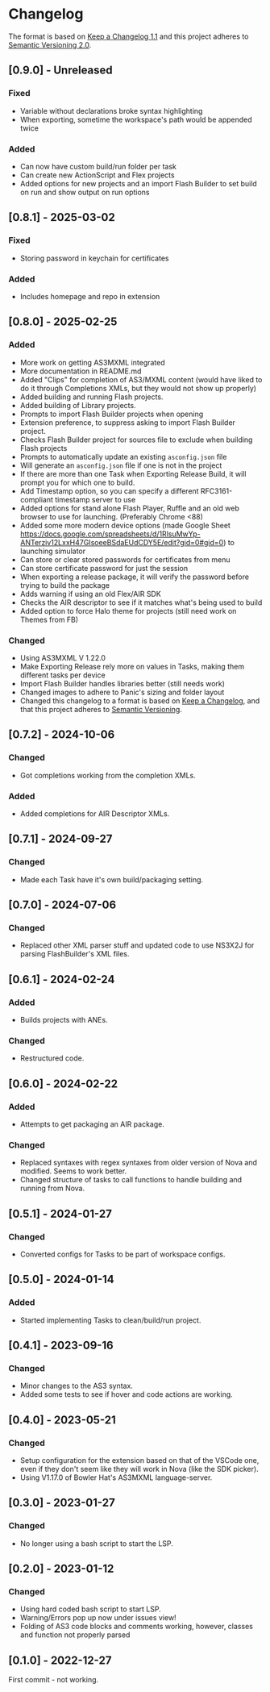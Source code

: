 # Changelog

The format is based on [Keep a Changelog 1.1](http://keepachangelog.com/en/1.1.0/)
and this project adheres to [Semantic Versioning 2.0](http://semver.org/spec/v2.0.0.html).

## [0.9.0] - Unreleased

### Fixed

- Variable without declarations broke syntax highlighting
- When exporting, sometime the workspace's path would be appended twice

### Added

- Can now have custom build/run folder per task
- Can create new ActionScript and Flex projects
- Added options for new projects and an import Flash Builder to set build on run and show output on run options

## [0.8.1] - 2025-03-02

### Fixed

- Storing password in keychain for certificates

### Added

- Includes homepage and repo in extension

## [0.8.0] - 2025-02-25

### Added

- More work on getting AS3MXML integrated
- More documentation in README.md
- Added "Clips" for completion of AS3/MXML content (would have liked to do it through Completions XMLs, but they would not show up properly)
- Added building and running Flash projects.
- Added building of Library projects.
- Prompts to import Flash Builder projects when opening
- Extension preference, to suppress asking to import Flash Builder project.
- Checks Flash Builder project for sources file to exclude when building Flash projects
- Prompts to automatically update an existing `asconfig.json` file
- Will generate an `asconfig.json` file if one is not in the project
- If there are more than one Task when Exporting Release Build, it will prompt you for which one to build.
- Add Timestamp option, so you can specify a different RFC3161-compliant timestamp server to use
- Added options for stand alone Flash Player, Ruffle and an old web browser to use for launching. (Preferably Chrome <88)
- Added some more modern device options (made Google Sheet https://docs.google.com/spreadsheets/d/1RlsuMwYp-ANTerziv12LxxH47GIsoeeBSdaEUdCDY5E/edit?gid=0#gid=0) to launching simulator
- Can store or clear stored passwords for certificates from menu
- Can store certificate password for just the session
- When exporting a release package, it will verify the password before trying to build the package
- Adds warning if using an old Flex/AIR SDK
- Checks the AIR descriptor to see if it matches what's being used to build
- Added option to force Halo theme for projects (still need work on Themes from FB)

### Changed

- Using AS3MXML V 1.22.0
- Make Exporting Release rely more on values in Tasks, making them different tasks per device
- Import Flash Builder handles libraries better (still needs work)
- Changed images to adhere to Panic's sizing and folder layout
- Changed this changelog to a format is based on [Keep a Changelog](https://keepachangelog.com/en/1.1.0/), and that this project adheres to [Semantic Versioning](https://semver.org/spec/v2.0.0.html).

## [0.7.2] - 2024-10-06

### Changed

- Got completions working from the completion XMLs.

### Added

- Added completions for AIR Descriptor XMLs.

## [0.7.1] - 2024-09-27

### Changed

- Made each Task have it's own build/packaging setting.

## [0.7.0] - 2024-07-06

### Changed

- Replaced other XML parser stuff and updated code to use NS3X2J for parsing FlashBuilder's XML files.

## [0.6.1] - 2024-02-24

### Added

- Builds projects with ANEs.

### Changed

- Restructured code.

## [0.6.0] - 2024-02-22

### Added

- Attempts to get packaging an AIR package.

### Changed

- Replaced syntaxes with regex syntaxes from older version of Nova and modified. Seems to work better.
- Changed structure of tasks to call functions to handle building and running from Nova.

## [0.5.1] - 2024-01-27

### Changed

- Converted configs for Tasks to be part of workspace configs.

## [0.5.0] - 2024-01-14

### Added

- Started implementing Tasks to clean/build/run project.

## [0.4.1] - 2023-09-16

### Changed

- Minor changes to the AS3 syntax.
- Added some tests to see if hover and code actions are working.

## [0.4.0] - 2023-05-21

### Changed

- Setup configuration for the extension based on that of the VSCode one, even if they don't seem like they will work in Nova (like the SDK picker).
- Using V1.17.0 of Bowler Hat's AS3MXML language-server.

## [0.3.0] - 2023-01-27

### Changed

- No longer using a bash script to start the LSP.

## [0.2.0] - 2023-01-12

### Changed

- Using hard coded bash script to start LSP.
- Warning/Errors pop up now under issues view!
- Folding of AS3 code blocks and comments working, however, classes and function not properly parsed

## [0.1.0] - 2022-12-27

First commit - not working.
